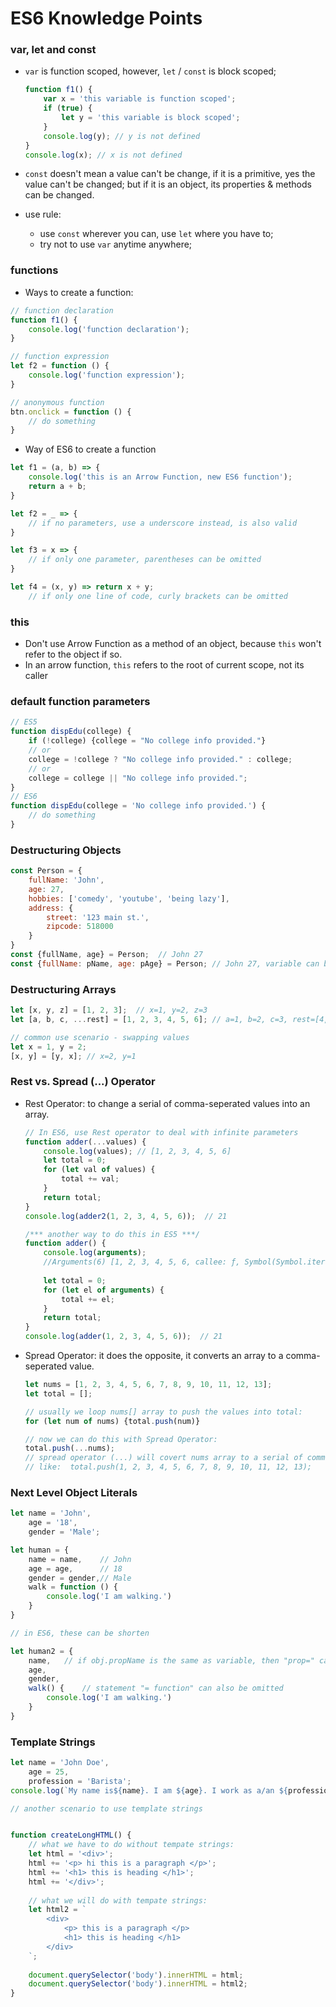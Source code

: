 # ES6 Knowledge Points



###  var, let and const

* `var` is function scoped, however, `let` / `const` is block scoped;

  ```js
  function f1() {
      var x = 'this variable is function scoped';
      if (true) {
          let y = 'this variable is block scoped';
      }
      console.log(y); // y is not defined
  }
  console.log(x); // x is not defined
  ```

  

* `const` doesn't mean a value can't be change, if it is a primitive, yes the value can't be changed; but if it is an object, its properties & methods can be changed.



* use rule:
  * use `const` wherever you can, use `let` where you have to;
  * try not to use `var` anytime anywhere;



### functions

* Ways to create a function:

```js
// function declaration
function f1() {
    console.log('function declaration');
}

// function expression
let f2 = function () {
    console.log('function expression');
}

// anonymous function
btn.onclick = function () {
    // do something
}
```

* Way of ES6 to create a function

```js
let f1 = (a, b) => {
    console.log('this is an Arrow Function, new ES6 function');
    return a + b;
}

let f2 = _ => {
    // if no parameters, use a underscore instead, is also valid
}

let f3 = x => {
    // if only one parameter, parentheses can be omitted
}

let f4 = (x, y) => return x + y;
	// if only one line of code, curly brackets can be omitted
```



### this

* Don't use Arrow Function as a method of an object, because `this` won't refer to the object if so.
* In an arrow function, `this` refers to the root of current scope, not its caller



### default function parameters

```js
// ES5 
function dispEdu(college) {
    if (!college) {college = "No college info provided."}
    // or
    college = !college ? "No college info provided." : college;
    // or
    college = college || "No college info provided.";
}
// ES6
function dispEdu(college = 'No college info provided.') {
    // do something
}
```



### Destructuring Objects

```js
const Person = {
    fullName: 'John',
    age: 27,
    hobbies: ['comedy', 'youtube', 'being lazy'],
    address: {
        street: '123 main st.',
        zipcode: 518000
    }
}
const {fullName, age} = Person;	 // John 27
const {fullName: pName, age: pAge} = Person; // John 27, variable can be renamed
```



### Destructuring Arrays

```js
let [x, y, z] = [1, 2, 3];  // x=1, y=2, z=3
let [a, b, c, ...rest] = [1, 2, 3, 4, 5, 6]; // a=1, b=2, c=3, rest=[4, 5, 6]

// common use scenario - swapping values
let x = 1, y = 2;
[x, y] = [y, x]; // x=2, y=1
```



### Rest vs. Spread (...) Operator

* Rest Operator: to change a serial of comma-seperated values into an array.

  ```js
  // In ES6, use Rest operator to deal with infinite parameters
  function adder(...values) {
      console.log(values); // [1, 2, 3, 4, 5, 6]
      let total = 0;
      for (let val of values) {
          total += val;
      }
      return total;
  }
  console.log(adder2(1, 2, 3, 4, 5, 6));  // 21
  
  /*** another way to do this in ES5 ***/
  function adder() {
      console.log(arguments);
      //Arguments(6) [1, 2, 3, 4, 5, 6, callee: ƒ, Symbol(Symbol.iterator): ƒ]
      
      let total = 0;
      for (let el of arguments) {
          total += el;
      }
      return total;
  }
  console.log(adder(1, 2, 3, 4, 5, 6));  // 21
  ```

* Spread Operator: it does the opposite, it converts an array to a comma-seperated value.

  ```js
  let nums = [1, 2, 3, 4, 5, 6, 7, 8, 9, 10, 11, 12, 13];
  let total = [];
  
  // usually we loop nums[] array to push the values into total:
  for (let num of nums) {total.push(num)}
  
  // now we can do this with Spread Operator:
  total.push(...nums); 
  // spread operator (...) will covert nums array to a serial of comma-seperated values
  // like:  total.push(1, 2, 3, 4, 5, 6, 7, 8, 9, 10, 11, 12, 13);
  ```

  

### Next Level Object Literals

```js
let name = 'John',
    age = '18',
    gender = 'Male';

let human = {
    name = name,	// John
    age = age,		// 18
    gender = gender,// Male
    walk = function () {
        console.log('I am walking.')
    }
}

// in ES6, these can be shorten

let human2 = {
    name,	// if obj.propName is the same as variable, then "prop=" can be omitted
    age,
    gender,
    walk() {	// statement "= function" can also be omitted
        console.log('I am walking.')
    }
}
```



### Template Strings

```js
let name = 'John Doe',
    age = 25,
    profession = 'Barista';
console.log(`My name is${name}. I am ${age}. I work as a/an ${profession}`);

// another scenario to use template strings


function createLongHTML() {
    // what we have to do without tempate strings:
    let html = '<div>';
    html += '<p> hi this is a paragraph </p>';
    html += '<h1> this is heading </h1>';
    html += '</div>';
    
    // what we will do with tempate strings:
    let html2 = `
		<div>
			<p> this is a paragraph </p>
			<h1> this is heading </h1>
		</div>
	`;
    
    document.querySelector('body').innerHTML = html;
    document.querySelector('body').innerHTML = html2;
}
```

